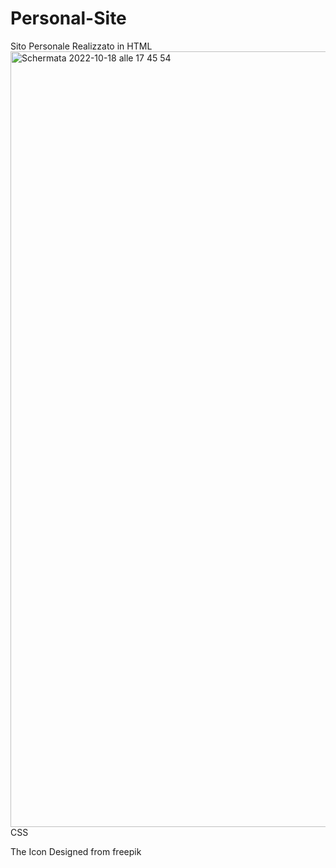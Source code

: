# Personal-Site
 Sito Personale
Realizzato in HTML 
<img width="1241" alt="Schermata 2022-10-18 alle 17 45 54" src="https://user-images.githubusercontent.com/77202606/196479440-5892af74-aff9-4739-b9a7-f30e7cb9499d.png">
CSS 

The Icon Designed from freepik
